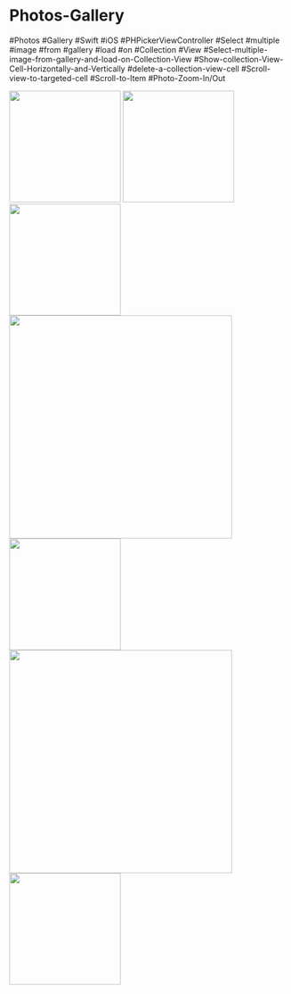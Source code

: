 # Photos-Gallery
#Photos 
#Gallery
#Swift
#iOS
#PHPickerViewController
#Select
#multiple
#image
#from
#gallery
#load
#on
#Collection
#View
#Select-multiple-image-from-gallery-and-load-on-Collection-View
#Show-collection-View-Cell-Horizontally-and-Vertically
#delete-a-collection-view-cell
#Scroll-view-to-targeted-cell
#Scroll-to-Item
#Photo-Zoom-In/Out

<img src="https://user-images.githubusercontent.com/82731243/197611502-75f404ed-187b-4405-bef4-e0078a9ca746.png" data-canonical-src="https://gyazo.com/eb5c5741b6a9a16c692170a41a49c858.png" width="200" />
<img src="https://user-images.githubusercontent.com/82731243/197611488-ee7999c2-99e8-4cce-9430-f1a5c30db552.png" data-canonical-src="https://gyazo.com/eb5c5741b6a9a16c692170a41a49c858.png" width="200" />
<img src="https://user-images.githubusercontent.com/82731243/197611452-60a8a552-f2a1-4c07-a08d-3049cb18f560.png" data-canonical-src="https://gyazo.com/eb5c5741b6a9a16c692170a41a49c858.png" width="200" />
<img src="https://user-images.githubusercontent.com/82731243/197611424-0f8247e3-149a-45d1-9692-c129c651e443.png" data-canonical-src="https://gyazo.com/eb5c5741b6a9a16c692170a41a49c858.png" width="400" />
<img src="https://user-images.githubusercontent.com/82731243/197611351-6b185b9b-8c43-4b76-a809-7ffa4a91716a.png" data-canonical-src="https://gyazo.com/eb5c5741b6a9a16c692170a41a49c858.png" width="200" />
<img src="https://user-images.githubusercontent.com/82731243/197611402-fbcb9d0e-b6ab-4bac-bd9c-38729941c676.png" data-canonical-src="https://gyazo.com/eb5c5741b6a9a16c692170a41a49c858.png" width="400" />
<img src="https://user-images.githubusercontent.com/82731243/197611504-7a9522ff-ec85-419b-b8b8-6741465c6a96.png" data-canonical-src="https://gyazo.com/eb5c5741b6a9a16c692170a41a49c858.png" width="200" />
